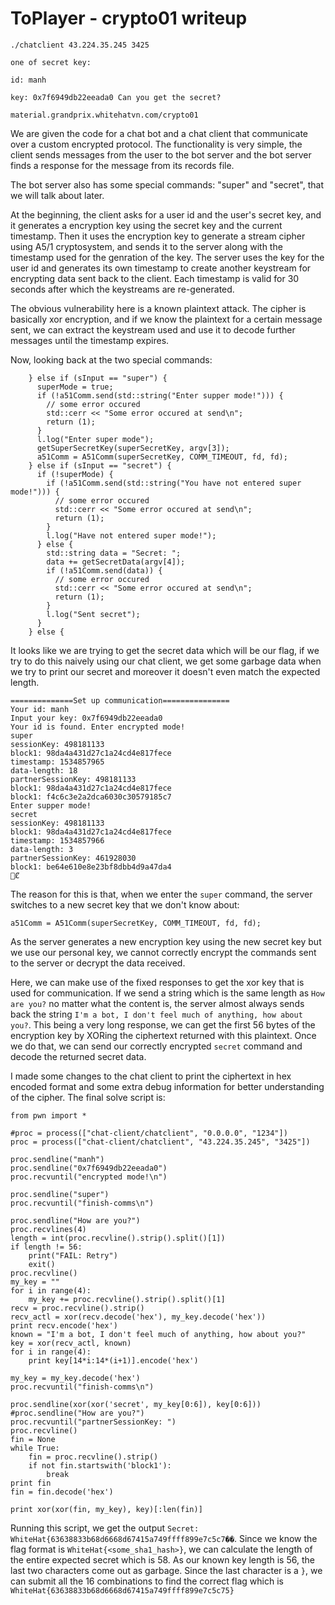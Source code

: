 ToPlayer - crypto01 writeup
===========================

```
./chatclient 43.224.35.245 3425

one of secret key:

id: manh

key: 0x7f6949db22eeada0 Can you get the secret?

material.grandprix.whitehatvn.com/crypto01
```

We are given the code for a chat bot and a chat client that communicate over a
custom encrypted protocol. The functionality is very simple, the client sends messages
from the user to the bot server and the bot server finds a response for the message
from its records file.

The bot server also has some special commands: "super" and "secret", that we will
talk about later.

At the beginning, the client asks for a user id and the user's secret key, and it generates
a encryption key using the secret key and the current timestamp. Then it uses the encryption
key to generate a stream cipher using A5/1 cryptosystem, and sends it to the server along with
the timestamp used for the genration of the key. The server uses the key for the user id and
generates its own timestamp to create another keystream for encrypting data sent back to the client.
Each timestamp is valid for 30 seconds after which the keystreams are re-generated.

The obvious vulnerability here is a known plaintext attack. The cipher is basically xor encryption,
and if we know the plaintext for a certain message sent, we can extract the keystream used and use it
to decode further messages until the timestamp expires.

Now, looking back at the two special commands:

```
    } else if (sInput == "super") {
      superMode = true;
      if (!a51Comm.send(std::string("Enter supper mode!"))) {
        // some error occured
        std::cerr << "Some error occured at send\n";
        return (1);
      }
      l.log("Enter super mode");
      getSuperSecretKey(superSecretKey, argv[3]);
      a51Comm = A51Comm(superSecretKey, COMM_TIMEOUT, fd, fd);
    } else if (sInput == "secret") {
      if (!superMode) {
        if (!a51Comm.send(std::string("You have not entered super mode!"))) {
          // some error occured
          std::cerr << "Some error occured at send\n";
          return (1);
        }
        l.log("Have not entered super mode!");
      } else {
        std::string data = "Secret: ";
        data += getSecretData(argv[4]);
        if (!a51Comm.send(data)) {
          // some error occured
          std::cerr << "Some error occured at send\n";
          return (1);
        }
        l.log("Sent secret");
      }
    } else {
```

It looks like we are trying to get the secret data which will be our flag, if we
try to do this naively using our chat client, we get some garbage data
when we try to print our secret and moreover it doesn't even match the expected length.

```
==============Set up communication===============
Your id: manh
Input your key: 0x7f6949db22eeada0
Your id is found. Enter encrypted mode!
super
sessionKey: 498181133
block1: 98da4a431d27c1a24cd4e817fece
timestamp: 1534857965
data-length: 18
partnerSessionKey: 498181133
block1: 98da4a431d27c1a24cd4e817fece
block1: f4c6c3e2a2dca6030c30579185c7
Enter supper mode!
secret
sessionKey: 498181133
block1: 98da4a431d27c1a24cd4e817fece
timestamp: 1534857966
data-length: 3
partnerSessionKey: 461928030
block1: be64e610e8e23bf8dbb4d9a47da4
Ȼ

```

The reason for this is that, when we enter the `super` command, the server switches to a
new secret key that we don't know about:

```
a51Comm = A51Comm(superSecretKey, COMM_TIMEOUT, fd, fd);
```

As the server generates a new encryption key using the new secret key but we use our personal
key, we cannot correctly encrypt the commands sent to the server or decrypt the data received.

Here, we can make use of the fixed responses to get the xor key that is used for communication.
If we send a string which is the same length as `How are you?` no matter what the content is,
the server almost always sends back the string `I'm a bot, I don't feel much of anything, how about you?`.
This being a very long response, we can get the first 56 bytes of the encryption key by XORing the
ciphertext returned with this plaintext. Once we do that, we can send our correctly encrypted `secret` command
and decode the returned secret data.

I made some changes to the chat client to print the ciphertext in hex encoded format and some extra debug
information for better understanding of the cipher. The final solve script is:

```
from pwn import *

#proc = process(["chat-client/chatclient", "0.0.0.0", "1234"])
proc = process(["chat-client/chatclient", "43.224.35.245", "3425"])

proc.sendline("manh")
proc.sendline("0x7f6949db22eeada0")
proc.recvuntil("encrypted mode!\n")

proc.sendline("super")
proc.recvuntil("finish-comms\n")

proc.sendline("How are you?")
proc.recvlines(4)
length = int(proc.recvline().strip().split()[1])
if length != 56:
    print("FAIL: Retry")
    exit()
proc.recvline()
my_key = ""
for i in range(4):
    my_key += proc.recvline().strip().split()[1]
recv = proc.recvline().strip()
recv_actl = xor(recv.decode('hex'), my_key.decode('hex'))
print recv.encode('hex')
known = "I'm a bot, I don't feel much of anything, how about you?"
key = xor(recv_actl, known)
for i in range(4):
    print key[14*i:14*(i+1)].encode('hex')

my_key = my_key.decode('hex')
proc.recvuntil("finish-comms\n")

proc.sendline(xor(xor('secret', my_key[0:6]), key[0:6]))
#proc.sendline("How are you?")
proc.recvuntil("partnerSessionKey: ")
proc.recvline()
fin = None
while True:
    fin = proc.recvline().strip()
    if not fin.startswith('block1'):
        break
print fin
fin = fin.decode('hex')

print xor(xor(fin, my_key), key)[:len(fin)]
```

Running this script, we get the output `Secret: WhiteHat{63638833b68d6668d67415a749ffff899e7c5c7��`.
Since we know the flag format is `WhiteHat{<some_sha1_hash>}`, we can calculate the length of the entire
expected secret which is 58. As our known key length is 56, the last two characters come out as garbage.
Since the last character is a `}`, we can submit all the 16 combinations to find the correct flag which is
`WhiteHat{63638833b68d6668d67415a749ffff899e7c5c75}`
